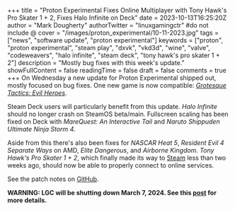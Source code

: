 +++
title = "Proton Experimental Fixes Online Multiplayer with Tony Hawk's Pro Skater 1 + 2, Fixes Halo Infinite on Deck"
date = 2023-10-13T16:25:20Z
author = "Mark Dougherty"
authorTwitter = "linuxgamingctr" #do not include @
cover = "/images/proton_experimental/10-11-2023.jpg"
tags = ["news", "software update", "proton experimental"]
keywords = ["proton", "proton experimental", "steam play", "dxvk", "vkd3d", "wine", "valve", "codeweavers", "halo infinite", "steam deck", "tony hawk's pro skater 1 + 2"]
description = "Mostly bug fixes with this week's update."
showFullContent = false
readingTime = false
draft = false
comments = true
+++
On Wednesday a new update for Proton Experimental shipped out, mostly focused on bug fixes. One new game is now compatible: [*Grotesque Tactics: Evil Heroes*](https://store.steampowered.com/app/46450/Grotesque_Tactics_Evil_Heroes/).

Steam Deck users will particularly benefit from this update. *Halo Infinite* should no longer crash on SteamOS beta/main. Fullscreen scaling has been fixed on Deck with *MareQuest: An Interactive Tail* and *Naruto Shippuden Ultimate Ninja Storm 4*.

Aside from this there's also been fixes for *NASCAR Heat 5*, *Resident Evil 4 Separate Ways* on AMD, *Elite Dangerous*, and *Airborne Kingdom*. *Tony Hawk's Pro Skater 1 + 2*, which finally made its way to [Steam](https://store.steampowered.com/app/2395210/Tony_Hawks_Pro_Skater_1__2/) less than two weeks ago, should now be able to properly connect to online services.

See the patch notes on [GitHub](https://github.com/ValveSoftware/Proton/wiki/Changelog).

**WARNING: LGC will be shutting down March 7, 2024. See this [post](https://linuxgamingcentral.com/posts/the-end-of-lgc/) for more details.**
